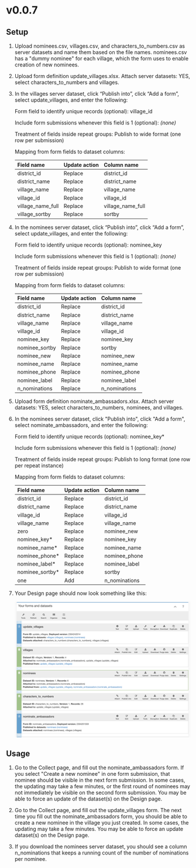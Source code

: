 # v0.0.7

## Setup

1. Upload nominees.csv, villages.csv, and characters_to_numbers.csv as server datasets and name them based on the file names. nominees.csv has a "dummy nominee" for each village, which the form uses to enable creation of new nominees.

1. Upload form definition update_villages.xlsx. Attach server datasets: YES, select characters_to_numbers and villages.

1. In the villages server dataset, click “Publish into”, click “Add a form”, select update_villages, and enter the following:
    
    Form field to identify unique records (optional): village_id

    Include form submissions whenever this field is 1 (optional): *(none)*
    
    Treatment of fields inside repeat groups: Publish to wide format (one row per submission)
    
    Mapping from form fields to dataset columns:
    
    | Field name | Update action | Column name |
    | --- | --- | --- |
    | district_id | Replace | district_id |
    | district_name | Replace | district_name |
    | village_name | Replace | village_name |
    | village_id | Replace | village_id |
    | village_name_full | Replace | village_name_full |
    | village_sortby | Replace | sortby |

1. In the nominees server dataset, click “Publish into”, click “Add a form”, select update_villages, and enter the following:
    
    Form field to identify unique records (optional): nominee_key
    
    Include form submissions whenever this field is 1 (optional): *(none)*
    
    Treatment of fields inside repeat groups: Publish to wide format (one row per submission)
    
    Mapping from form fields to dataset columns:
    
    | Field name | Update action | Column name |
    | --- | --- | --- |
    | district_id | Replace | district_id |
    | district_name | Replace | district_name |
    | village_name | Replace | village_name |
    | village_id | Replace | village_id |
    | nominee_key | Replace | nominee_key |
    | nominee_sortby | Replace | sortby |
    | nominee_new | Replace | nominee_new |
    | nominee_name | Replace | nominee_name |
    | nominee_phone | Replace | nominee_phone |
    | nominee_label | Replace | nominee_label |
    | n_nominations | Replace | n_nominations |

1. Upload form definition nominate_ambassadors.xlsx. Attach server datasets: YES, select characters_to_numbers, nominees, and villages.

1. In the nominees server dataset, click "Publish into", click "Add a form", select nominate_ambassadors, and enter the following:
    
    Form field to identify unique records (optional): nominee_key*
    
    Include form submissions whenever this field is 1 (optional): *(none)*
    
    Treatment of fields inside repeat groups: Publish to long format (one row per repeat instance)
    
    Mapping from form fields to dataset columns:
    
    | Field name | Update action | Column name |
    | --- | --- | --- |
    | district_id | Replace | district_id |
    | district_name | Replace | district_name |
    | village_id | Replace | village_id |
    | village_name | Replace | village_name |
    | zero | Replace | nominee_new |
    | nominee_key* | Replace | nominee_key |
    | nominee_name* | Replace | nominee_name |
    | nominee_phone* | Replace | nominee_phone |
    | nominee_label* | Replace | nominee_label |
    | nominee_sortby* | Replace | sortby |
    | one | Add | n_nominations |

1. Your Design page should now look something like this:
    
    ![](surveycto_screenshot.png)

## Usage

1. Go to the Collect page, and fill out the nominate_ambassadors form. If you select "Create a new nominee" in one form submission, that nominee should be visible in the next form submission. In some cases, the updating may take a few minutes, or the first round of nominees may not immediately be visible on the second form submission. You may be able to force an update of the dataset(s) on the Design page.

1. Go to the Collect page, and fill out the update_villages form. The next time you fill out the nominate_ambassadors form, you should be able to create a new nominee in the village you just created. In some cases, the updating may take a few minutes. You may be able to force an update dataset(s) on the Design page.

1. If you download the nominees server dataset, you should see a column n_nominations that keeps a running count of the number of nominations per nominee.
